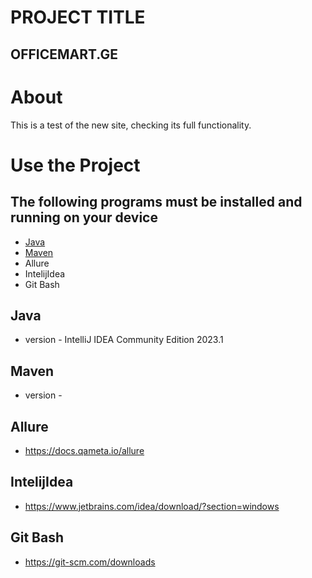 # PROJECT TITLE
## OFFICEMART.GE
# About
This is a test of the new site, checking its full functionality.
# Use the Project
## The following programs must be installed and running on your device
* [Java](#java)
* [Maven](#maven)
* Allure
* IntelijIdea
* Git Bash

## Java
- version - IntelliJ IDEA Community Edition 2023.1

## Maven
- version - 

## Allure
- https://docs.qameta.io/allure

## IntelijIdea
- https://www.jetbrains.com/idea/download/?section=windows

## Git Bash
- https://git-scm.com/downloads
